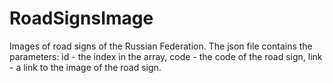 # RoadSignsImage
Images of road signs of the Russian Federation.
The json file contains the parameters:
id - the index in the array, 
code - the code of the road sign, 
link - a link to the image of the road sign.
